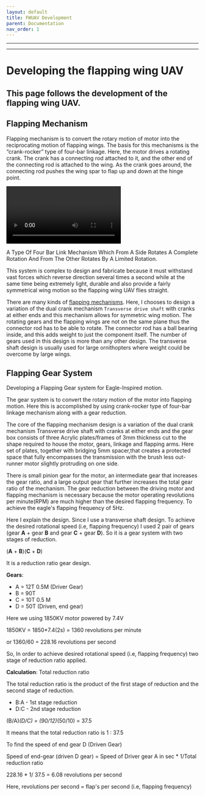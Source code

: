 ```yaml
---
layout: default
title: FWUAV Development
parent: Documentation
nav_order: 1
---
```

---
---
# Developing the flapping wing UAV
This page follows the development of the flapping wing UAV.
---

## Flapping Mechanism

Flapping mechanism is to convert the rotary motion of motor into the reciprocating motion of flapping wings. The basis for this mechanisms is the “crank-rocker” type of four-bar linkage. Here, the motor drives a rotating crank. The crank has a connecting rod attached to it, and the other end of the connecting rod is attached to the wing. As the crank goes around, the connecting rod pushes the wing spar to flap up and down at the hinge point.

![Crank-Rocker Four Bar Link Mechanism](https://thumbs.gfycat.com/FrankYoungCaudata-mobile.mp4)

A Type Of Four Bar Link Mechanism Which From A Side Rotates A Complete Rotation And From The Other Rotates By A Limited Rotation.


This system is complex to design and fabricate because it must withstand vast forces which reverse direction several times a second while at the same time being extremely light, durable and also provide a fairly symmetrical wing motion so the flapping wing UAV flies straight.

There are many kinds of [flapping mechanisms](https://ornithopter.org/how.flap.shtml). Here, I chooses to design a variation of the dual crank mechanism `Transverse drive shaft` with cranks at either ends and this mechanism allows for symmetric wing motion. The rotating gears and the flapping wings are not on the same plane thus the connector rod has to be able to rotate. The connector rod has a ball bearing inside, and this adds weight to just the component itself. The number of gears used in this design is more than any other design. The transverse shaft design is usually used for large ornithopters where weight could be overcome by large wings.

## Flapping Gear System

Developing a Flapping Gear system for Eagle-Inspired motion.

The gear system is to convert the rotary motion of the motor into flapping motion. Here this is accomplished by using crank-rocker type of four-bar linkage mechanism along with a gear reduction.

The core of the flapping mechanism design is a variation of the dual crank mechanism Transverse drive shaft with cranks at either ends and the gear box consists of three Acrylic plates/frames of 3mm thickness cut to the shape required to house the motor, gears, linkage and flapping arms. Here set of plates, together with bridging 5mm spacer,that creates a protected space that fully encompasses the transmission with the brush less out-runner motor slightly protruding on one side.

There is small pinion gear for the motor, an intermediate gear that increases the gear ratio, and a large output gear that further increases the total gear ratio of the mechanism. The gear reduction between the driving motor and flapping mechanism is necessary because the motor operating revolutions per minute(RPM) are much higher than the desired flapping frequency. To achieve the eagle's flapping frequency of 5Hz.

Here I explain the design. Since I use a transverse shaft design. To achieve the desired rotational speed (i.e, flapping frequency) I used 2 pair of gears (gear **A** + gear **B** and gear **C** + gear **D**). So it is a gear system with two stages of reduction.

(**A** + **B**)(**C** + **D**)

It is a reduction ratio gear design.

**Gears**:
- A = 12T 0.5M (Driver Gear)
- B = 90T
- C = 10T 0.5 M
- D = 50T (Driven, end gear)

Here we using 1850KV motor powered by 7.4V

1850KV = 1850*7.4(2s)
       = 1360 revolutions per minute 

or 1360/60 = 228.16 revolutions per second

So, In order to achieve desired rotational speed (i.e, flapping frequency) two stage of reduction ratio applied.

**Calculation**: Total reduction ratio

The total reduction ratio is the product of the first stage of reduction and the second stage of reduction.

- B:A - 1st stage reduction
- D:C - 2nd stage reduction

(B/A)*(D/C) = (90/12)*(50/10) = 37.5

It means that the total reduction ratio is 1 : 37.5

To find the speed of end gear D (Driven Gear)

Speed of end-gear (driven D gear) = Speed of Driver gear A in sec * 1/Total reduction ratio

228.16 * 1/ 37.5 = 6.08 revolutions per second

Here, revolutions per second = flap's per second (i.e, flapping frequency)



